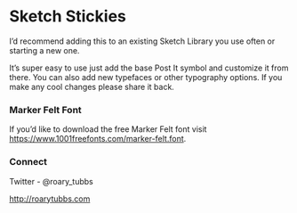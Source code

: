 # Sketch Stickies
I’d recommend adding this to an existing Sketch Library you use often or starting a new one. 

It’s super easy to use just add the base Post It symbol and customize it from there. You can also add new typefaces or other typography options. If you make any cool changes please share it back. 

### Marker Felt Font

If you’d like to download the free Marker Felt font visit https://www.1001freefonts.com/marker-felt.font.

### Connect
Twitter - @roary_tubbs

http://roarytubbs.com